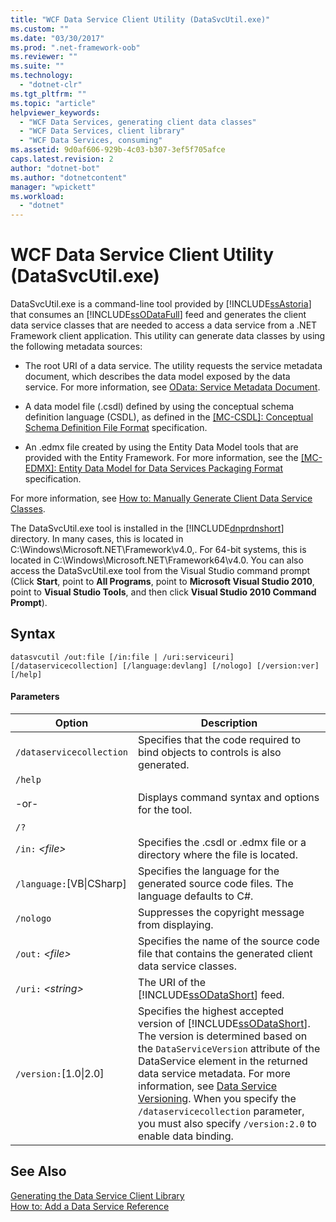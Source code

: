 ```yaml
---
title: "WCF Data Service Client Utility (DataSvcUtil.exe)"
ms.custom: ""
ms.date: "03/30/2017"
ms.prod: ".net-framework-oob"
ms.reviewer: ""
ms.suite: ""
ms.technology: 
  - "dotnet-clr"
ms.tgt_pltfrm: ""
ms.topic: "article"
helpviewer_keywords: 
  - "WCF Data Services, generating client data classes"
  - "WCF Data Services, client library"
  - "WCF Data Services, consuming"
ms.assetid: 9d0af606-929b-4c03-b307-3ef5f705afce
caps.latest.revision: 2
author: "dotnet-bot"
ms.author: "dotnetcontent"
manager: "wpickett"
ms.workload: 
  - "dotnet"
---
```

# WCF Data Service Client Utility (DataSvcUtil.exe)
DataSvcUtil.exe is a command-line tool provided by [!INCLUDE[ssAstoria](../../../../includes/ssastoria-md.md)] that consumes an [!INCLUDE[ssODataFull](../../../../includes/ssodatafull-md.md)] feed and generates the client data service classes that are needed to access a data service from a .NET Framework client application. This utility can generate data classes by using the following metadata sources:  
  
-   The root URI of a data service. The utility requests the service metadata document, which describes the data model exposed by the data service. For more information, see [OData: Service Metadata Document](http://go.microsoft.com/fwlink/?LinkId=186070).  
  
-   A data model file (.csdl) defined by using the conceptual schema definition language (CSDL), as defined in the [\[MC-CSDL\]: Conceptual Schema Definition File Format](http://go.microsoft.com/fwlink/?LinkID=159072) specification.  
  
-   An .edmx file created by using the Entity Data Model tools that are provided with the Entity Framework. For more information, see the [\[MC-EDMX\]: Entity Data Model for Data Services Packaging Format](http://go.microsoft.com/fwlink/?LinkID=178833) specification.  
  
 For more information, see [How to: Manually Generate Client Data Service Classes](../../../../docs/framework/data/wcf/how-to-manually-generate-client-data-service-classes-wcf-data-services.md).  
  
 The DataSvcUtil.exe tool is installed in the [!INCLUDE[dnprdnshort](../../../../includes/dnprdnshort-md.md)] directory. In many cases, this is located in C:\Windows\Microsoft.NET\Framework\v4.0,. For 64-bit systems, this is located in C:\Windows\Microsoft.NET\Framework64\v4.0. You can also access the DataSvcUtil.exe tool from the Visual Studio command prompt (Click **Start**, point to **All Programs**, point to **Microsoft Visual Studio 2010**, point to **Visual Studio Tools**, and then click **Visual Studio 2010 Command Prompt**).  
  
## Syntax  
  
```  
datasvcutil /out:file [/in:file | /uri:serviceuri] [/dataservicecollection] [/language:devlang] [/nologo] [/version:ver] [/help]  
```  
  
#### Parameters  
  
|Option|Description|  
|------------|-----------------|  
|`/dataservicecollection`|Specifies that the code required to bind objects to controls is also generated.|  
|`/help`<br /><br /> -or-<br /><br /> `/?`|Displays command syntax and options for the tool.|  
|`/in:` *\<file>*|Specifies the .csdl or .edmx file or a directory where the file is located.|  
|`/language:`[VB&#124;CSharp]|Specifies the language for the generated source code files. The language defaults to C#.|  
|`/nologo`|Suppresses the copyright message from displaying.|  
|`/out:` *\<file>*|Specifies the name of the source code file that contains the generated client data service classes.|  
|`/uri:` *\<string>*|The URI of the [!INCLUDE[ssODataShort](../../../../includes/ssodatashort-md.md)] feed.|  
|`/version:`[1.0&#124;2.0]|Specifies the highest accepted version of [!INCLUDE[ssODataShort](../../../../includes/ssodatashort-md.md)]. The version is determined based on the `DataServiceVersion` attribute of the DataService element in the returned data service metadata. For more information, see [Data Service Versioning](../../../../docs/framework/data/wcf/data-service-versioning-wcf-data-services.md). When you specify the `/dataservicecollection` parameter, you must also specify `/version:2.0` to enable data binding.|  
  
## See Also  
 [Generating the Data Service Client Library](../../../../docs/framework/data/wcf/generating-the-data-service-client-library-wcf-data-services.md)  
 [How to: Add a Data Service Reference](../../../../docs/framework/data/wcf/how-to-add-a-data-service-reference-wcf-data-services.md)
